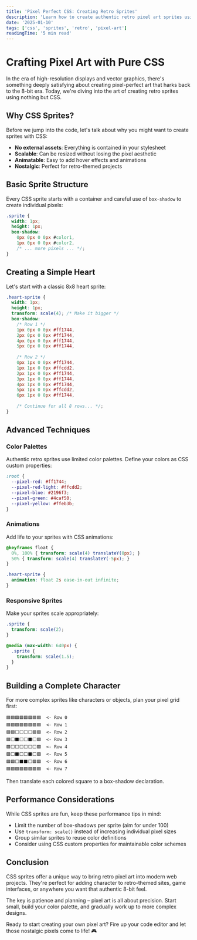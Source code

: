 ```yaml
---
title: 'Pixel Perfect CSS: Creating Retro Sprites'
description: 'Learn how to create authentic retro pixel art sprites using pure CSS. No images required!'
date: '2025-01-10'
tags: ['css', 'sprites', 'retro', 'pixel-art']
readingTime: '5 min read'
---
```


# Crafting Pixel Art with Pure CSS

In the era of high-resolution displays and vector graphics, there's something deeply satisfying about creating pixel-perfect art that harks back to the 8-bit era. Today, we're diving into the art of creating retro sprites using nothing but CSS.

## Why CSS Sprites?

Before we jump into the code, let's talk about why you might want to create sprites with CSS:

- **No external assets**: Everything is contained in your stylesheet
- **Scalable**: Can be resized without losing the pixel aesthetic
- **Animatable**: Easy to add hover effects and animations
- **Nostalgic**: Perfect for retro-themed projects

## Basic Sprite Structure

Every CSS sprite starts with a container and careful use of `box-shadow` to create individual pixels:

```css
.sprite {
  width: 1px;
  height: 1px;
  box-shadow: 
    0px 0px 0 0px #color1,
    1px 0px 0 0px #color2,
    /* ... more pixels ... */;
}
```

## Creating a Simple Heart

Let's start with a classic 8x8 heart sprite:

```css
.heart-sprite {
  width: 1px;
  height: 1px;
  transform: scale(4); /* Make it bigger */
  box-shadow:
    /* Row 1 */
    1px 0px 0 0px #ff1744,
    2px 0px 0 0px #ff1744,
    4px 0px 0 0px #ff1744,
    5px 0px 0 0px #ff1744,
    
    /* Row 2 */
    0px 1px 0 0px #ff1744,
    1px 1px 0 0px #ffcdd2,
    2px 1px 0 0px #ff1744,
    3px 1px 0 0px #ff1744,
    4px 1px 0 0px #ff1744,
    5px 1px 0 0px #ffcdd2,
    6px 1px 0 0px #ff1744,
    
    /* Continue for all 8 rows... */;
}
```

## Advanced Techniques

### Color Palettes

Authentic retro sprites use limited color palettes. Define your colors as CSS custom properties:

```css
:root {
  --pixel-red: #ff1744;
  --pixel-red-light: #ffcdd2;
  --pixel-blue: #2196f3;
  --pixel-green: #4caf50;
  --pixel-yellow: #ffeb3b;
}
```

### Animations

Add life to your sprites with CSS animations:

```css
@keyframes float {
  0%, 100% { transform: scale(4) translateY(0px); }
  50% { transform: scale(4) translateY(-5px); }
}

.heart-sprite {
  animation: float 2s ease-in-out infinite;
}
```

### Responsive Sprites

Make your sprites scale appropriately:

```css
.sprite {
  transform: scale(2);
}

@media (max-width: 640px) {
  .sprite {
    transform: scale(1.5);
  }
}
```

## Building a Complete Character

For more complex sprites like characters or objects, plan your pixel grid first:

```
🟦🟦🟩🟩🟩🟩🟦🟦  <- Row 0
🟦🟩🟩🟩🟩🟩🟩🟦  <- Row 1
🟩🟩⬜⬜⬜⬜🟩🟩  <- Row 2
🟩⬜⬛⬜⬜⬛⬜🟩  <- Row 3
🟩⬜⬜⬜⬜⬜⬜🟩  <- Row 4
🟩⬜⬛⬜⬜⬛⬜🟩  <- Row 5
🟩🟩⬜⬛⬛⬜🟩🟩  <- Row 6
🟦🟩🟩🟩🟩🟩🟩🟦  <- Row 7
```

Then translate each colored square to a box-shadow declaration.

## Performance Considerations

While CSS sprites are fun, keep these performance tips in mind:

- Limit the number of box-shadows per sprite (aim for under 100)
- Use `transform: scale()` instead of increasing individual pixel sizes
- Group similar sprites to reuse color definitions
- Consider using CSS custom properties for maintainable color schemes

## Conclusion

CSS sprites offer a unique way to bring retro pixel art into modern web projects. They're perfect for adding character to retro-themed sites, game interfaces, or anywhere you want that authentic 8-bit feel.

The key is patience and planning – pixel art is all about precision. Start small, build your color palette, and gradually work up to more complex designs.

Ready to start creating your own pixel art? Fire up your code editor and let those nostalgic pixels come to life! 🎮